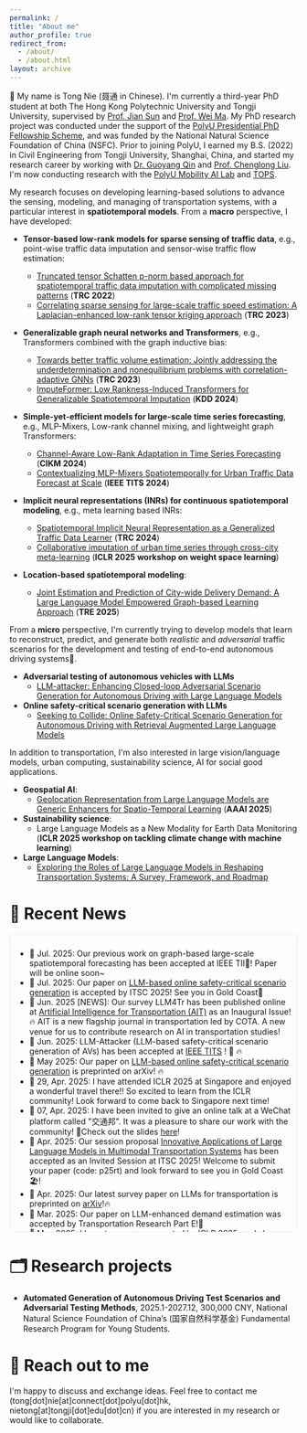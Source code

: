 ```yaml
---
permalink: /
title: "About me"
author_profile: true
redirect_from: 
  - /about/
  - /about.html
layout: archive
---
```


👋 My name is Tong Nie (聂通 in Chinese). I'm currently a third-year PhD student at both The Hong Kong Polytechnic University and Tongji University, supervised by [Prof. Jian Sun](https://tops.tongji.edu.cn/info/1031/1187.htm) and [Prof. Wei Ma](http://weima171.com/). My PhD research project was conducted under the support of the [PolyU Presidential PhD Fellowship Scheme](https://www.polyu.edu.hk/gs/prospective-students/fellowship-scholarship-schemes/pppfs/), and was funded by the National Natural Science Foundation of China (NSFC). Prior to joining PolyU, I earned my B.S. (2022) in Civil Engineering from Tongji University, Shanghai, China, and started my research career by working with [Dr. Guoyang Qin](https://scholar.google.com/citations?user=RqB1UgYAAAAJ&hl=zh-CN) and [Prof. Chenglong Liu](https://charley33301.github.io/).
I'm now conducting research with the [PolyU Mobility AI Lab](http://polyu-mobility-ai-lab.com/) and [TOPS](https://tops.tongji.edu.cn/).

My research focuses on developing learning-based solutions to advance the sensing, modeling, and managing of transportation systems, with a particular interest in **spatiotemporal models**. From a **macro** perspective, I have developed: 

- **Tensor-based low-rank models for sparse sensing of traffic data**, e.g., point-wise traffic data imputation and sensor-wise traffic flow estimation:
  - [Truncated tensor Schatten p-norm based approach for spatiotemporal traffic data imputation with complicated missing patterns](https://doi.org/10.1016/j.trc.2022.103737) (**TRC 2022**)
  - [Correlating sparse sensing for large-scale traffic speed estimation: A Laplacian-enhanced low-rank tensor kriging approach](https://doi.org/10.1016/j.trc.2023.104190) (**TRC 2023**)
    
- **Generalizable graph neural networks and Transformers**, e.g., Transformers combined with the graph inductive bias:
  - [Towards better traffic volume estimation: Jointly addressing the underdetermination and nonequilibrium problems with correlation-adaptive GNNs](https://doi.org/10.1016/j.trc.2023.104402) (**TRC 2023**)
  - [ImputeFormer: Low Rankness-Induced Transformers for Generalizable Spatiotemporal Imputation](https://doi.org/10.1145/3637528.3671751) (**KDD 2024**)
  
- **Simple-yet-efficient models for large-scale time series forecasting**, e.g., MLP-Mixers, Low-rank channel mixing, and lightweight graph Transformers:
  - [Channel-Aware Low-Rank Adaptation in Time Series Forecasting](https://doi.org/10.1145/3627673.3679884) (**CIKM 2024**)
  - [Contextualizing MLP-Mixers Spatiotemporally for Urban Traffic Data Forecast at Scale](https://doi.org/10.1109/TITS.2024.3491754) (**IEEE TITS 2024**)

- **Implicit neural representations (INRs) for continuous spatiotemporal modeling**, e.g., meta learning based INRs:
  - [Spatiotemporal Implicit Neural Representation as a Generalized Traffic Data Learner](https://doi.org/10.1016/j.trc.2024.104890) (**TRC 2024**)
  - [Collaborative imputation of urban time series through cross-city meta-learning](https://doi.org/10.48550/arXiv.2501.11306) (**ICLR 2025 workshop on weight space learning**)

- **Location-based spatiotemporal modeling**:
  - [Joint Estimation and Prediction of City-wide Delivery Demand: A Large Language Model Empowered Graph-based Learning Approach](https://doi.org/10.1016/j.tre.2025.104075) (**TRE 2025**)
  
From a **micro** perspective, I'm currently trying to develop models that learn to reconstruct, predict, and generate both *realistic* and *adversarial* traffic scenarios for the development and testing of end-to-end autonomous driving systems🚗.
- **Adversarial testing of autonomous vehicles with LLMs**
   - [LLM-attacker: Enhancing Closed-loop Adversarial Scenario Generation for Autonomous Driving with Large Language Models](https://doi.org/10.48550/arXiv.2501.15850)
- **Online safety-critical scenario generation with LLMs**
  - [Seeking to Collide: Online Safety-Critical Scenario Generation for Autonomous Driving with Retrieval Augmented Large Language Models](https://doi.org/10.48550/arXiv.2505.00972)

In addition to transportation, I'm also interested in large vision/language models, urban computing, sustainability science, AI for social good applications.
- **Geospatial AI**:
  - [Geolocation Representation from Large Language Models are Generic Enhancers for Spatio-Temporal Learning](https://doi.org/10.48550/arXiv.2408.12116) (**AAAI 2025**)
- **Sustainability science**:
  - Large Language Models as a New Modality for Earth Data Monitoring (**ICLR 2025 workshop on tackling climate change with machine learning**)
- **Large Language Models**:
  - [Exploring the Roles of Large Language Models in Reshaping Transportation Systems: A Survey, Framework, and Roadmap](https://arxiv.org/abs/2503.21411)

📣 Recent News
======
<div style="max-height: 500px; overflow-y: auto; padding: 10px; border: 1px solid #eee; border-radius: 5px;">
<ul>
  <li>📢 Jul. 2025: Our previous work on graph-based large-scale spatiotemporal forecasting has been accepted at IEEE TII🎉! Paper will be online soon~  </li>
  <li>📢 Jul. 2025: Our paper on <a href="https://doi.org/10.48550/arXiv.2505.00972">LLM-based online safety-critical scenario generation</a> is accepted by ITSC 2025! See you in Gold Coast🎉 </li>
  <li>📢 Jun. 2025 [NEWS]: Our survey LLM4Tr has been published online at <a href="https://www.sciencedirect.com/science/article/pii/S3050860625000031">Artificial Intelligence for Transportation (AIT)</a> as an Inaugural Issue! 🔥 AIT is a new flagship journal in transportation led by COTA. A new venue for us to contribute research on AI in transportation studies! </li>
  <li>📢 Jun. 2025: LLM-Attacker (LLM-based safety-critical scenario generation of AVs) has been accepted at <a href="https://ieeexplore.ieee.org/abstract/document/11047235">IEEE TITS</a> ! 🎉 🔥</li>
  <li>📢 May 2025: Our paper on <a href="https://doi.org/10.48550/arXiv.2505.00972">LLM-based online safety-critical scenario generation</a> is preprinted on arXiv! 🔥</li>
  <li>📢 29, Apr. 2025: I have attended ICLR 2025 at Singapore and enjoyed a wonderful travel there!! So excited to learn from the ICLR community! Look forward to come back to Singapore next time! </li>
  <li>📢 07, Apr. 2025: I have been invited to give an online talk at a WeChat platform called "交通邦". It was a pleasure to share our work with the community! 📝Check out the slides <a href="../talks/LLM4TR-NIE-Tong.pdf">here</a>!</li>
  <li>📢 Apr. 2025: Our session proposal <a href="https://ieee-itsc.org/2025/wp-content/uploads/sites/4/2025/04/0011_MS.pdf">Innovative Applications of Large Language Models in Multimodal Transportation Systems</a> has been accepted as an Invited Session at ITSC 2025! Welcome to submit your paper (code: p25rt) and look forward to see you in Gold Coast🏖️!</li>
  <li>📢 Apr. 2025: Our latest survey paper on LLMs for transportation is preprinted on <a href="https://arxiv.org/abs/2503.21411">arXiv</a>!🔥</li>
  <li>📢 Mar. 2025: Our paper on LLM-enhanced demand estimation was accepted by Transportation Research Part E!🎉</li>
  <li>📢 Mar. 2025: I have two papers accepted by ICLR 2025 workshops. Look forward to see you in Singapore!</li>
  <li>📢 Jan. 2025: Our work received a lot of inspiring feedback from TRBAM 2025 in D.C. Hope to see you all next year!</li>
  <li>📢 Jan. 2025: Our latest research on <a href="https://doi.org/10.48550/arXiv.2501.11306">meta learning-based INRs for cross-city generalization</a> and <a href="https://doi.org/10.48550/arXiv.2501.15850">LLM-enhanced adversarial scenario generation</a> are preprinted on arXiv! 🔥</li>
  <li>📢 Dec. 2024: Our LLM2Geovec was accpeted by AAAI 2025 main track (≈ 23% acceptance rate)! We have received a lot of insightful feedback and suggestions from reviewers.</li>
  <li>📢 Nov. 2024: I received a funding from the National Natural Science Foundation of China (国家自然科学基金) as the principal investigator (PI). A milestone in my PhD journey!! 🎉🎉</li>
  <li>📢 Oct. 2024: Our paper on MLP-Mixer for traffic forecasting was accepted at IEEE TITS! 🎉</li>
  <li>📢 Sep. 2024: Our paper on spatiotemporal implicit neural representations was accepted at Transportation Research Part C! 🎉</li>
  <li>📢 Aug. 2024: I have attended KDD'24 at Barcelona and TRC-30 at Crete. We had a wonderful travel and enjoyed sharing our research with the community!</li>
  <li>📢 July. 2024: Our paper on low-rank channel adaptation was accepted by CIKM 2024 (≈ 23% acceptance rate)!</li>
  <li>📢 May. 2024: Our ImputeFormer was accepted at KDD 2024 (≈ 20% acceptance rate) by oral presentation! 🎉🎉</li>
</ul>
</div>



🗂️ Research projects
======
- **Automated Generation of Autonomous Driving Test Scenarios and Adversarial Testing Methods**, 2025.1-2027.12, 300,000 CNY, National Natural Science Foundation of China’s (国家自然科学基金) Fundamental Research Program for Young Students.

📧 Reach out to me
======
I'm happy to discuss and exchange ideas. Feel free to contact me (tong[dot]nie[at]connect[dot]polyu[dot]hk, nietong[at]tongji[dot]edu[dot]cn) if you are interested in my research or would like to collaborate.

